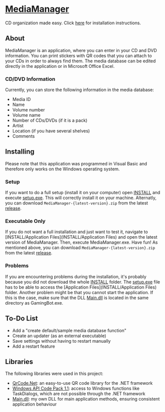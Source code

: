 [MediaManager](http://georgw777.github.io/MediaManager/)
============

CD organization made easy. Click [here](#installing) for installation instructions. 


## About
MediaManager is an application, where you can enter in your CD and DVD information. You can print stickers with QR codes that you can attach to your CDs in order to always find them. The media database can be edited directly in the application or in Microsoft Office Excel. 


### CD/DVD Information
Currently, you can store the following information in the media database: 
- Media ID
- Name
- Volume number
- Volume name
- Number of CDs/DVDs (if it is a pack)
- Artist
- Location (if you have several shelves)
- Comments


## Installing
Please note that this application was programmed in Visual Basic and therefore only works on the Windows operating system. 


### Setup
If you want to do a full setup (install it on your computer) open [INSTALL](INSTALL) and execute [setup.exe](INSTALL/setup.exe). This will correctly install it on your machine. Alternatly, you can download `MediaManager-{latest-version}.zip` from the latest [release](../../releases). 


### Executable Only
If you do not want a full installation and just want to test it, navigate to [INSTALL/Application Files](INSTALL/Application Files) and open the latest version of MediaManager. Then, execute MediaManager.exe. Have fun! As mentioned above, you can download `MediaManager-{latest-version}.zip` from the latest [release](../../releases). 


### Problems
If you are encountering problems during the installation, it's probably because you did not download the whole [INSTALL](INSTALL) folder. The [setup.exe](INSTALL/setup.exe) file has to be able to access the [Application Files](INSTALL/Application Files) folder. 
Another problem might be that you cannot start the application. If this is the case, make sure that the DLL [Main.dll](Main.dll) is located in the same directory as GamingBot.exe. 


## To-Do List
- Add a "create default/sample media database function"
- Create an updater (as an external executable)
- Save settings without having to restart manually
- Add a restart feature


## Libraries

The following libraries were used in this project: 
- [QrCode.Net](http://qrcodenet.codeplex.com/): an easy-to-use QR code library for the .NET framework
- [Windows API Code Pack 1.1](http://archive.msdn.microsoft.com/WindowsAPICodePack): access to Windows functions like TaskDialogs, which are not possible through the .NET framework
- [Main.dll](MediaManager/libs/Main.dll): my own DLL for main application methods, ensuring consistent application behaviour
